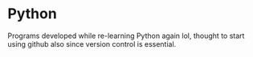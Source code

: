 # Python
Programs developed while re-learning Python again lol, thought to start using github also since version control is essential.
